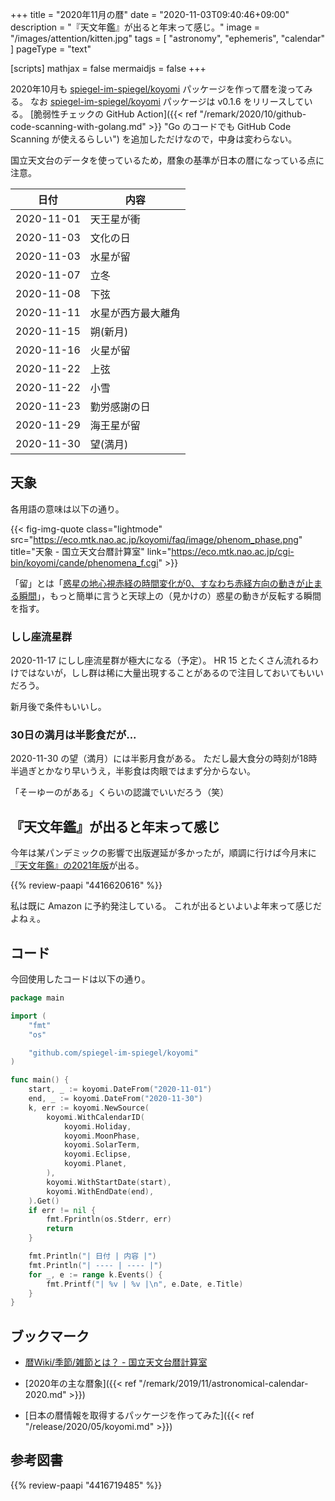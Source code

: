 +++
title = "2020年11月の暦"
date =  "2020-11-03T09:40:46+09:00"
description = "『天文年鑑』が出ると年末って感じ。"
image = "/images/attention/kitten.jpg"
tags = [ "astronomy", "ephemeris", "calendar" ]
pageType = "text"

[scripts]
  mathjax = false
  mermaidjs = false
+++

2020年10月も [spiegel-im-spiegel/koyomi] パッケージを作って暦を浚ってみる。
なお [spiegel-im-spiegel/koyomi] パッケージは v0.1.6 をリリースしている。
[脆弱性チェックの GitHub Action]({{< ref "/remark/2020/10/github-code-scanning-with-golang.md" >}} "Go のコードでも GitHub Code Scanning が使えるらしい") を追加しただけなので，中身は変わらない。

国立天文台のデータを使っているため，暦象の基準が日本の暦になっている点に注意。

| 日付       | 内容               |
| ---------- | ------------------ |
| 2020-11-01 | 天王星が衝         |
| 2020-11-03 | 文化の日           |
| 2020-11-03 | 水星が留           |
| 2020-11-07 | 立冬               |
| 2020-11-08 | 下弦               |
| 2020-11-11 | 水星が西方最大離角 |
| 2020-11-15 | 朔(新月)           |
| 2020-11-16 | 火星が留           |
| 2020-11-22 | 上弦               |
| 2020-11-22 | 小雪               |
| 2020-11-23 | 勤労感謝の日       |
| 2020-11-29 | 海王星が留         |
| 2020-11-30 | 望(満月)           |

## 天象

各用語の意味は以下の通り。

{{< fig-img-quote class="lightmode" src="https://eco.mtk.nao.ac.jp/koyomi/faq/image/phenom_phase.png" title="天象 - 国立天文台暦計算室" link="https://eco.mtk.nao.ac.jp/cgi-bin/koyomi/cande/phenomena_f.cgi" >}}

「留」とは「[惑星の地心視赤経の時間変化が0、すなわち赤経方向の動きが止まる瞬間](https://eco.mtk.nao.ac.jp/koyomi/wiki/CFC7C0B12FCEB1.html "暦Wiki/惑星/留 - 国立天文台暦計算室")」，もっと簡単に言うと天球上の（見かけの）惑星の動きが反転する瞬間を指す。

### しし座流星群

2020-11-17 にしし座流星群が極大になる（予定）。
HR 15 とたくさん流れるわけではないが，しし群は稀に大量出現することがあるので注目しておいてもいいだろう。

新月後で条件もいいし。

### 30日の満月は半影食だが...

2020-11-30 の望（満月）には半影月食がある。
ただし最大食分の時刻が18時半過ぎとかなり早いうえ，半影食は肉眼ではまず分からない。

「そーゆーのがある」くらいの認識でいいだろう（笑）

## 『天文年鑑』が出ると年末って感じ

今年は某パンデミックの影響で出版遅延が多かったが，順調に行けば今月末に[『天文年鑑』の2021年版](https://www.amazon.co.jp/dp/4416620616?tag=baldandersinf-22&linkCode=ogi&th=1&psc=1 "天文年鑑 2021年版 | 天文年鑑 編集委員会 |本 | 通販 | Amazon")が出る。

{{% review-paapi "4416620616" %}} <!-- 天文年鑑 2021年版 -->

私は既に Amazon に予約発注している。
これが出るといよいよ年末って感じだよねぇ。


## コード

今回使用したコードは以下の通り。

```go
package main

import (
	"fmt"
	"os"

	"github.com/spiegel-im-spiegel/koyomi"
)

func main() {
	start, _ := koyomi.DateFrom("2020-11-01")
	end, _ := koyomi.DateFrom("2020-11-30")
	k, err := koyomi.NewSource(
		koyomi.WithCalendarID(
			koyomi.Holiday,
			koyomi.MoonPhase,
			koyomi.SolarTerm,
			koyomi.Eclipse,
			koyomi.Planet,
		),
		koyomi.WithStartDate(start),
		koyomi.WithEndDate(end),
	).Get()
	if err != nil {
		fmt.Fprintln(os.Stderr, err)
		return
	}

	fmt.Println("| 日付 | 内容 |")
	fmt.Println("| ---- | ---- |")
	for _, e := range k.Events() {
		fmt.Printf("| %v | %v |\n", e.Date, e.Title)
	}
}
```

## ブックマーク

- [暦Wiki/季節/雑節とは？ - 国立天文台暦計算室](https://eco.mtk.nao.ac.jp/koyomi/wiki/B5A8C0E12FBBA8C0E1A4C8A4CFA1A9.html)

- [2020年の主な暦象]({{< ref "/remark/2019/11/astronomical-calendar-2020.md" >}})
- [日本の暦情報を取得するパッケージを作ってみた]({{< ref "/release/2020/05/koyomi.md" >}})

[spiegel-im-spiegel/koyomi]: https://github.com/spiegel-im-spiegel/koyomi "spiegel-im-spiegel/koyomi: 日本のこよみ"

## 参考図書

{{% review-paapi "4416719485" %}} <!-- 天文年鑑 2020年版 -->
